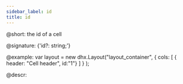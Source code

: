 ```yaml
---
sidebar_label: id
title: id
---          
```


@short: the id of a cell

@signature: {'id?: string;'}

@example:
var layout = new dhx.Layout("layout_container", {
        cols: [
            { header: "Cell header", id:"1"}
        ]
    }
);

@descr:

[comment]: # (@related: layout/init.md#initialize-layout)
